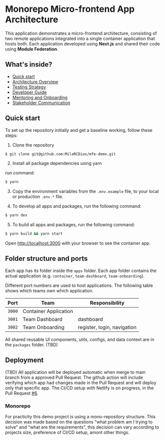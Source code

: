 # Monorepo Micro-frontend App Architecture

This application demonstrates a micro-frontend architecture, consisting of two remote applications integrated into a single container application that hosts both. Each application developed using **Next.js** and shared their code using **Module Federation**.


## What's inside?

- [Quick start](#quick-start)
- [Architecture Overview](./documentation/arquitecture-overview.md)
- [Testing Strategy](./documentation/developer-guide.md/#testing)
- [Developer Guide](./documentation/developer-guide.md)
- [Mentoring and Onboarding](./documentation/onboarding-mentoring.md)
- [Stakeholder Communication](./documentation/stakeholder-communication.md)



## Quick start
To set up the repository initially and get a baseline working, follow these steps:

1. Clone the repository
```bash
$ git clone git@github.com:MilaRCDias/mfe-demo.git
```

2. Install all package dependencies using yarn

run command:

```bash
$ yarn
```

3. Copy the environment variables from the `.env.example` file, to your local or production `.env.*` file.


4. To develop all apps and packages, run the following command:

```bash
$ yarn dev
```

5. To build all apps and packages, run the following command:

```bash
$ yarn build && yarn start
```

Open [http://localhost:3000](http://localhost:3000) with your browser to see the container app.




## Folder structure and ports

Each app has its folder inside the `apps` folder. Each app folder contains the actual application (e.g. `container`, `team-dashboard`, `team-onboarding`).

Different port numbers are used to host applications. The following table shows which teams own which application.

| Port   | Team                    | Responsibility                                    |
| ------ | ----------------------- | ------------------------------------------------- |
| `3000` | Container Application     |                        |
| `3001` | Team Dashboard           | dashboard                            |
| `3002` | Team Onboarding            | register, login, navigation          |


All shared reusable UI components, utils, configs, and data context are in the `packages` folder. (TBD)


## Deployment

(TBD) All application will be deployed automatic when merge to main branch from a approved Pull Request. The github action will include verifying which app had changes made in the Pull Request and will deploy only that specific app. The CI/CD setup with Netlify is on progress, in the Pull Request [#6](https://github.com/MilaRCDias/mfe-demo/pull/6).


### Monorepo 

For practicity this demo project is using a mono-repository structure. This decision was made based on the questions "what problem am I trying to solve" and "what are the requirements", this decision can vary according to projects size, preference of CI/CD setup, amont other things. 
